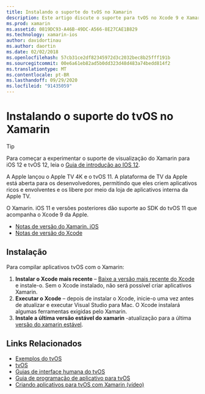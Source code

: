 ```yaml
---
title: Instalando o suporte do tvOS no Xamarin
description: Este artigo discute o suporte para tvOS no Xcode 9 e Xamarin. iOS 11 e fornece instruções breves sobre como configurar o desenvolvimento de aplicativos tvOS com o Xamarin.
ms.prod: xamarin
ms.assetid: 0819DC93-A46B-49DC-A566-8E27CAE1B829
ms.technology: xamarin-ios
author: davidortinau
ms.author: daortin
ms.date: 02/02/2018
ms.openlocfilehash: 57cb31ce2df82345972d3c2032bec8b25fff191b
ms.sourcegitcommit: 00e6a61eb82ad5b0dd323d48d483a74bedd814f2
ms.translationtype: MT
ms.contentlocale: pt-BR
ms.lasthandoff: 09/29/2020
ms.locfileid: "91435059"
---
```

# <a name="installing-tvos-support-in-xamarin"></a>Instalando o suporte do tvOS no Xamarin

> [!TIP]
> Para começar a experimentar o suporte de visualização do Xamarin para iOS 12 e tvOS 12, leia o [Guia de introdução ao IOS 12](~/ios/platform/introduction-to-ios12/get-started.md).

A Apple lançou o Apple TV 4K e o tvOS 11. A plataforma de TV da Apple está aberta para os desenvolvedores, permitindo que eles criem aplicativos ricos e envolventes e os libere por meio da loja de aplicativos interna da Apple TV.

O Xamarin. iOS 11 e versões posteriores dão suporte ao SDK do tvOS 11 que acompanha o Xcode 9 da Apple.

- [Notas de versão do Xamarin. iOS](/xamarin/ios/release-notes/)
- [Notas de versão do Xcode](https://developer.apple.com/library/content/releasenotes/DeveloperTools/RN-Xcode/Chapters/Introduction.html#//apple_ref/doc/uid/TP40001051-CH1-SW876)

## <a name="installation"></a>Instalação

Para compilar aplicativos tvOS com o Xamarin:

1. **Instalar o Xcode mais recente** – [Baixe a versão mais recente do Xcode](https://developer.apple.com/xcode/download/) e instale-o. Sem o Xcode instalado, não será possível criar aplicativos Xamarin. 
2. **Executar o Xcode** – depois de instalar o Xcode, inicie-o uma vez antes de atualizar e executar Visual Studio para Mac. O Xcode instalará algumas ferramentas exigidas pelo Xamarin.
3. **Instale a última versão estável do xamarin** -atualização para a última [versão do xamarin estável](https://github.com/xamarin/recipes/tree/master/Recipes/cross-platform/ide/change_updates_channel).

## <a name="related-links"></a>Links Relacionados

- [Exemplos do tvOS](/samples/browse/?products=xamarin&term=Xamarin.iOS%2btvOS)
- [tvOS](https://developer.apple.com/tvos/)
- [Guias de interface humana do tvOS](https://developer.apple.com/tvos/human-interface-guidelines/)
- [Guia de programação de aplicativo para tvOS](https://developer.apple.com/library/prerelease/tvos/documentation/General/Conceptual/AppleTV_PG/)
- [Criando aplicativos para tvOS com Xamarin (vídeo)](https://university.xamarin.com/lightninglectures/tvos-with-xamarin)